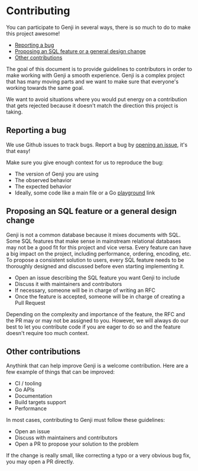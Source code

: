 # Contributing

You can participate to Genji in several ways, there is so much to do to make this project awesome!

  - [Reporting a bug](#reporting-a-bug)
  - [Proposing an SQL feature or a general design change](#proposing-an-sql-feature-or-a-general-design-change)
  - [Other contributions](#other-contributions)

The goal of this document is to provide guidelines to contributors in order to make working with Genji a smooth experience.
Genji is a complex project that has many moving parts and we want to make sure that everyone's working towards the same goal.

We want to avoid situations where you would put energy on a contribution that gets rejected because it doesn't match the direction
this project is taking.

## Reporting a bug

We use Github issues to track bugs. Report a bug by [opening an issue](https://github.com/genjidb/genji/issues/new), it's that easy!

Make sure you give enough context for us to reproduce the bug:

- The version of Genji you are using
- The observed behavior
- The expected behavior
- Ideally, some code like a main file or a Go [playground](https://play.golang.org/) link

## Proposing an SQL feature or a general design change

Genji is not a common database because it mixes documents with SQL. Some SQL features that make sense in mainstream relational databases may not be a good fit for this project and vice versa.
Every feature can have a big impact on the project, including performance, ordering, encoding, etc.
To propose a consistent solution to users, every SQL feature needs to be thoroughly designed and discussed before even starting implementing it.

- Open an issue describing the SQL feature you want Genji to include
- Discuss it with maintainers and contributors
- If necessary, someone will be in charge of writing an RFC
- Once the feature is accepted, someone will be in charge of creating a Pull Request

Depending on the complexity and importance of the feature, the RFC and the PR may or may not be assigned to you. However, we will always do our best to let you contribute code if you are eager to do so and the feature doesn't require too much context.

## Other contributions

Anythink that can help improve Genji is a welcome contribution. Here are a few example of things that can be improved:

- CI / tooling
- Go APIs
- Documentation
- Build targets support
- Performance

In most cases, contributing to Genji must follow these guidelines:

- Open an issue
- Discuss with maintainers and contributors
- Open a PR to propose your solution to the problem

If the change is really small, like correcting a typo or a very obvious bug fix, you may open a PR directly.
